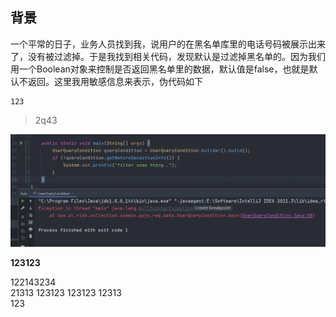 ## 背景
一个平常的日子，业务人员找到我，说用户的在黑名单库里的电话号码被展示出来了，没有被过滤掉。于是我找到相关代码，发现默认是过滤掉黑名单的。因为我们用一个Boolean对象来控制是否返回黑名单里的数据，默认值是false，也就是默认不返回。这里我用敏感信息来表示，伪代码如下

``` 
123
```
> 2q43

![image](https://github.com/linyf593/Kite_Code/blob/master/%E5%9F%BA%E7%A1%80/image/builder1.png)

**123123**

122143234  
21313
123123
123123
  12313  
  123
